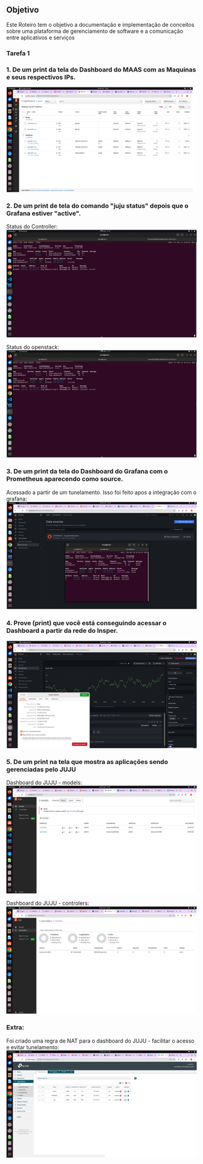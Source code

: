 ## Objetivo

Este Roteiro tem o objetivo a documentação e implementação de conceitos sobre uma plataforma de gerenciamento de software e a comunicação entre aplicativos e serviços

### Tarefa 1

### 1. De um print da tela do Dashboard do MAAS com as Maquinas e seus respectivos IPs.

![Tela do Dashboard do MAAS](./1.png)

### 2. De um print de tela do comando "juju status" depois que o Grafana estiver "active". 

Status do Controller: 
![Tela do Dashboard do MAAS](./2.png)

Status do openstack: 
![Tela do Dashboard do MAAS](./3.png)

### 3. De um print da tela do Dashboard do Grafana com o Prometheus aparecendo como source.

Acessado a partir de um tunelamento. Isso foi feito apos a integração com o grafana:
![Tela do Dashboard do MAAS](./4.png)

### 4. Prove (print) que você está conseguindo acessar o Dashboard a partir da rede do Insper.

![Tela do Dashboard do MAAS](./5.png)

### 5. De um print na tela que mostra as aplicações sendo gerenciadas pelo JUJU

Dashboard do JUJU - models: 
![Tela do Dashboard do MAAS](./6.png)

Dashboard do JUJU - controlers: 
![Tela do Dashboard do MAAS](./7.png)

### Extra:
Foi criado uma regra de NAT para o dashboard do JUJU - facilitar o acesso e evitar tunelamento:
![Tela do Dashboard do MAAS](./8.png)
